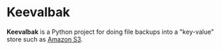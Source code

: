 Keevalbak
=========

**Keevalbak** is a Python project for doing file backups into
a "key-value" store such as [Amazon S3](http://aws.amazon.com/s3/).
